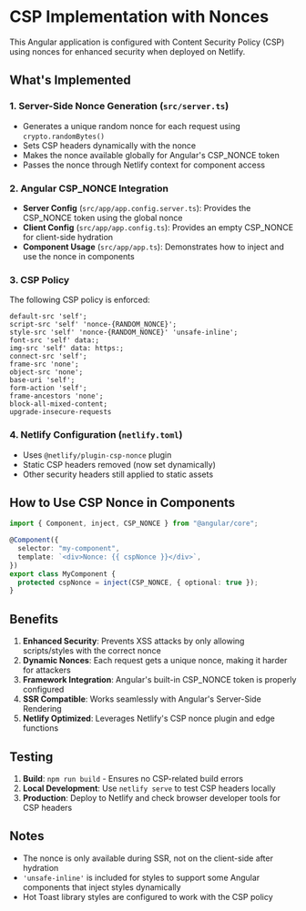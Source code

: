 # CSP Implementation with Nonces

This Angular application is configured with Content Security Policy (CSP) using nonces for enhanced security when deployed on Netlify.

## What's Implemented

### 1. Server-Side Nonce Generation (`src/server.ts`)

- Generates a unique random nonce for each request using `crypto.randomBytes()`
- Sets CSP headers dynamically with the nonce
- Makes the nonce available globally for Angular's CSP_NONCE token
- Passes the nonce through Netlify context for component access

### 2. Angular CSP_NONCE Integration

- **Server Config** (`src/app/app.config.server.ts`): Provides the CSP_NONCE token using the global nonce
- **Client Config** (`src/app/app.config.ts`): Provides an empty CSP_NONCE for client-side hydration
- **Component Usage** (`src/app/app.ts`): Demonstrates how to inject and use the nonce in components

### 3. CSP Policy

The following CSP policy is enforced:

```
default-src 'self';
script-src 'self' 'nonce-{RANDOM_NONCE}';
style-src 'self' 'nonce-{RANDOM_NONCE}' 'unsafe-inline';
font-src 'self' data:;
img-src 'self' data: https:;
connect-src 'self';
frame-src 'none';
object-src 'none';
base-uri 'self';
form-action 'self';
frame-ancestors 'none';
block-all-mixed-content;
upgrade-insecure-requests
```

### 4. Netlify Configuration (`netlify.toml`)

- Uses `@netlify/plugin-csp-nonce` plugin
- Static CSP headers removed (now set dynamically)
- Other security headers still applied to static assets

## How to Use CSP Nonce in Components

```typescript
import { Component, inject, CSP_NONCE } from "@angular/core";

@Component({
  selector: "my-component",
  template: `<div>Nonce: {{ cspNonce }}</div>`,
})
export class MyComponent {
  protected cspNonce = inject(CSP_NONCE, { optional: true });
}
```

## Benefits

1. **Enhanced Security**: Prevents XSS attacks by only allowing scripts/styles with the correct nonce
2. **Dynamic Nonces**: Each request gets a unique nonce, making it harder for attackers
3. **Framework Integration**: Angular's built-in CSP_NONCE token is properly configured
4. **SSR Compatible**: Works seamlessly with Angular's Server-Side Rendering
5. **Netlify Optimized**: Leverages Netlify's CSP nonce plugin and edge functions

## Testing

1. **Build**: `npm run build` - Ensures no CSP-related build errors
2. **Local Development**: Use `netlify serve` to test CSP headers locally
3. **Production**: Deploy to Netlify and check browser developer tools for CSP headers

## Notes

- The nonce is only available during SSR, not on the client-side after hydration
- `'unsafe-inline'` is included for styles to support some Angular components that inject styles dynamically
- Hot Toast library styles are configured to work with the CSP policy
